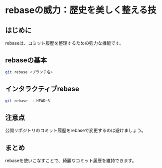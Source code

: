 # rebaseの威力：歴史を美しく整える技

## はじめに
rebaseは、コミット履歴を整理するための強力な機能です。

## rebaseの基本
```bash
git rebase <ブランチ名>
```

## インタラクティブrebase
```bash
git rebase -i HEAD~3
```

## 注意点
公開リポジトリのコミット履歴をrebaseで変更するのは避けましょう。

## まとめ
rebaseを使いこなすことで、綺麗なコミット履歴を維持できます。
